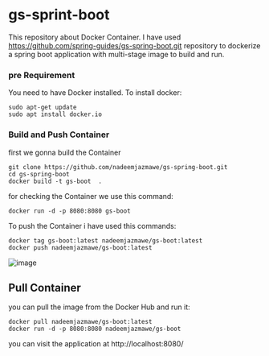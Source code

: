 # gs-sprint-boot

This repository about Docker Container.
I have used  https://github.com/spring-guides/gs-spring-boot.git repository to dockerize a spring boot application with multi-stage image to build and run.



### pre Requirement ###
You need to have Docker installed.
To install docker:
```
sudo apt-get update
sudo apt install docker.io
```

### Build and Push Container ###

first we gonna build the Container
```
git clone https://github.com/nadeemjazmawe/gs-spring-boot.git
cd gs-spring-boot
docker build -t gs-boot  .
```
for checking the Container we use this command:
```
docker run -d -p 8080:8080 gs-boot
```
To push the Container i have used this commands:
```
docker tag gs-boot:latest nadeemjazmawe/gs-boot:latest
docker push nadeemjazmawe/gs-boot:latest
```
![image](https://user-images.githubusercontent.com/44744877/177046434-03975dc9-741c-45e2-89ed-699408bcd26a.png)


## Pull Container ##
you can pull the image from the Docker Hub and run it:
``` 
docker pull nadeemjazmawe/gs-boot:latest
docker run -d -p 8080:8080 nadeemjazmawe/gs-boot
```


you can visit the application at http://localhost:8080/

